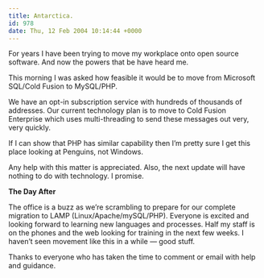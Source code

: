 ```yaml
---
title: Antarctica.
id: 978
date: Thu, 12 Feb 2004 10:14:44 +0000
---
```


For years I have been trying to move my workplace onto open source software. And now the powers that be have heard me.  

This morning I was asked how feasible it would be to move from Microsoft SQL/Cold Fusion to MySQL/PHP.  

We have an opt-in subscription service with hundreds of thousands of addresses. Our current technology plan is to move to Cold Fusion Enterprise which uses multi-threading to send these messages out very, very quickly.  

If I can show that PHP has similar capability then I’m pretty sure I get this place looking at Penguins, not Windows.  

Any help with this matter is appreciated. Also, the next update will have nothing to do with technology. I promise.  

**The Day After**  

The office is a buzz as we’re scrambling to prepare for our complete migration to LAMP (Linux/Apache/mySQL/PHP). Everyone is excited and looking forward to learning new languages and processes. Half my staff is on the phones and the web looking for training in the next few weeks. I haven’t seen movement like this in a while — good stuff.  

Thanks to everyone who has taken the time to comment or email with help and guidance.





